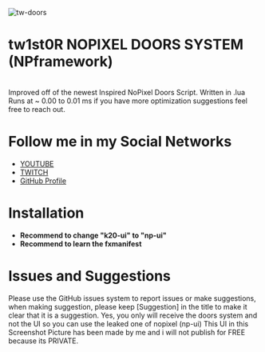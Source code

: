 ![tw-doors](https://media.discordapp.net/attachments/958458931741622282/1023313725454831676/unknown.png)
# tw1st0R NOPIXEL DOORS SYSTEM (NPframework)
<br>Improved off of the newest Inspired NoPixel Doors Script. Written in .lua <br>
Runs at ~ 0.00 to 0.01 ms if you have more optimization suggestions feel free to reach out.

# Follow me in my Social Networks
* [YOUTUBE](https://www.youtube.com/channel/UChRcrcs1EZna4hGIn1KD3cw)
* [TWITCH](https://www.twitch.tv/tw1st0R_)
* [GitHub Profile](https://github.com/twist0R)

# Installation
* **Recommend to change "k20-ui" to "np-ui"**
* **Recommend to learn the fxmanifest**

# Issues and Suggestions
Please use the GitHub issues system to report issues or make suggestions, when making suggestion, please keep [Suggestion] in the title to make it clear that it is a suggestion.
Yes, you only will receive the doors system and not the UI so you can use the leaked one of nopixel (np-ui)
This UI in this Screenshot Picture has been made by me and i will not publish for FREE because its PRIVATE.   
